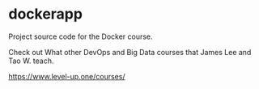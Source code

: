 # dockerapp
Project source code for the Docker course.

Check out What other DevOps and Big Data courses that James Lee and Tao W. teach.

https://www.level-up.one/courses/
